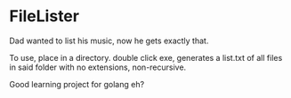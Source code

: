 # FileLister
Dad wanted to list his music, now he gets exactly that. 

To use, place in a directory. double click exe, generates a list.txt of all files in said folder with no extensions, non-recursive.

Good learning project for golang eh?
